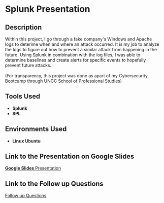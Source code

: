# Splunk Presentation

## Description
Within this project, I go through a fake company's Windows and Apache logs to deterime when and where an attack occurred. It is my job to analyze the logs to figure out how to prevent a similar attack from happening in the future. Using Splunk in combination with the log files, I was able to determine baselines and create alerts for specific events to hopefully prevent future attacks.  <br><br>(For transparency, this project was done as apart of my Cybersecurity Bootcamp through UNCC School of Professional Studies)

## Tools Used
* **Splunk**
* **SPL**
  
## Environments Used
* **Linux Ubuntu**

## Link to the Presentation on Google Slides
<a href="https://docs.google.com/presentation/d/1CHAuzvUOUK2e-4YpWhZNZ9_FkscPbzh_ZnXEf-Mn1Ig/edit?usp=sharing" target="_blank" rel="noopener noreferer"> **Google Slides** Presentation </a>

## Link to the Follow up Questions
<a href="https://docs.google.com/document/d/1-uHhMpNMGL3CQ5uiP-R5dtmocPi27-IlwJ2P9NsyQ1w/edit" target="_blank" rel="noopener noreferer"> Follow up Questions </a>
